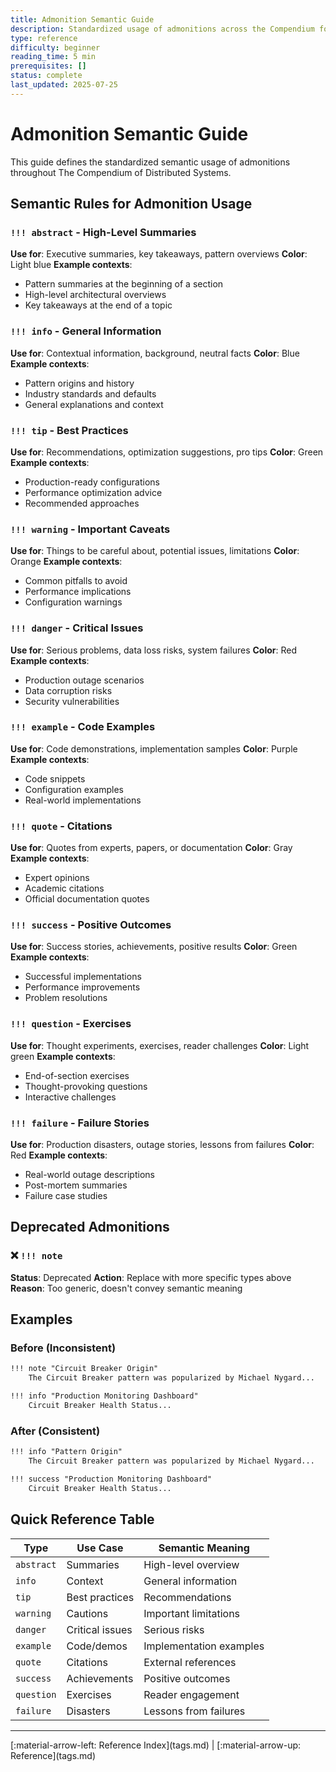 ```yaml
---
title: Admonition Semantic Guide
description: Standardized usage of admonitions across the Compendium for visual consistency
type: reference
difficulty: beginner
reading_time: 5 min
prerequisites: []
status: complete
last_updated: 2025-07-25
---
```


# Admonition Semantic Guide

This guide defines the standardized semantic usage of admonitions throughout The Compendium of Distributed Systems.

## Semantic Rules for Admonition Usage

### `!!! abstract` - High-Level Summaries
**Use for**: Executive summaries, key takeaways, pattern overviews
**Color**: Light blue
**Example contexts**:
- Pattern summaries at the beginning of a section
- High-level architectural overviews
- Key takeaways at the end of a topic

### `!!! info` - General Information
**Use for**: Contextual information, background, neutral facts
**Color**: Blue
**Example contexts**:
- Pattern origins and history
- Industry standards and defaults
- General explanations and context

### `!!! tip` - Best Practices
**Use for**: Recommendations, optimization suggestions, pro tips
**Color**: Green
**Example contexts**:
- Production-ready configurations
- Performance optimization advice
- Recommended approaches

### `!!! warning` - Important Caveats
**Use for**: Things to be careful about, potential issues, limitations
**Color**: Orange
**Example contexts**:
- Common pitfalls to avoid
- Performance implications
- Configuration warnings

### `!!! danger` - Critical Issues
**Use for**: Serious problems, data loss risks, system failures
**Color**: Red
**Example contexts**:
- Production outage scenarios
- Data corruption risks
- Security vulnerabilities

### `!!! example` - Code Examples
**Use for**: Code demonstrations, implementation samples
**Color**: Purple
**Example contexts**:
- Code snippets
- Configuration examples
- Real-world implementations

### `!!! quote` - Citations
**Use for**: Quotes from experts, papers, or documentation
**Color**: Gray
**Example contexts**:
- Expert opinions
- Academic citations
- Official documentation quotes

### `!!! success` - Positive Outcomes
**Use for**: Success stories, achievements, positive results
**Color**: Green
**Example contexts**:
- Successful implementations
- Performance improvements
- Problem resolutions

### `!!! question` - Exercises
**Use for**: Thought experiments, exercises, reader challenges
**Color**: Light green
**Example contexts**:
- End-of-section exercises
- Thought-provoking questions
- Interactive challenges

### `!!! failure` - Failure Stories
**Use for**: Production disasters, outage stories, lessons from failures
**Color**: Red
**Example contexts**:
- Real-world outage descriptions
- Post-mortem summaries
- Failure case studies

## Deprecated Admonitions

### ❌ `!!! note` 
**Status**: Deprecated
**Action**: Replace with more specific types above
**Reason**: Too generic, doesn't convey semantic meaning

## Examples

### Before (Inconsistent)
```markdown
!!! note "Circuit Breaker Origin"
    The Circuit Breaker pattern was popularized by Michael Nygard...

!!! info "Production Monitoring Dashboard"
    Circuit Breaker Health Status...
```

### After (Consistent)
```markdown
!!! info "Pattern Origin"
    The Circuit Breaker pattern was popularized by Michael Nygard...

!!! success "Production Monitoring Dashboard"
    Circuit Breaker Health Status...
```

## Quick Reference Table

| Type | Use Case | Semantic Meaning |
|------|----------|------------------|
| `abstract` | Summaries | High-level overview |
| `info` | Context | General information |
| `tip` | Best practices | Recommendations |
| `warning` | Cautions | Important limitations |
| `danger` | Critical issues | Serious risks |
| `example` | Code/demos | Implementation examples |
| `quote` | Citations | External references |
| `success` | Achievements | Positive outcomes |
| `question` | Exercises | Reader engagement |
| `failure` | Disasters | Lessons from failures |

---

<div class="page-nav" markdown>
[:material-arrow-left: Reference Index](tags.md) | 
[:material-arrow-up: Reference](tags.md)
</div>